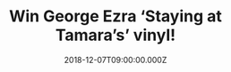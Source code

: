 ---
campaign-uuid: "c-53f4d3ac-3b17-4660-a62c-de54f36c37a9"
type: "Competition"
category: "Music"
date: "2018-12-07T09:00:00.000Z"
end-date: "2019-01-07T23:59:00.000Z"
disable-form: false
is_promoted: false
has_entry_page: true
title: "Win George Ezra ‘Staying at Tamara’s’ vinyl!"
competition-description: "<p>George Ezra returns with his highly anticipated sophomore\
  \ album Staying At Tamara’s. Three years after the release of his 4x platinum, number\
  \ one debut album Wanted On Voyage, George returns with a collection of “songs about\
  \ escapism, dreaming, anxieties and love. We are giving away his brand new album\
  \ on vinyl edition to one of our lucky members!</p>\n<p>Want to enjoy George Ezra’\
  s new tunes? Click below for a chance to win!</p>\n"
hero-header: "Win George Ezra ‘Staying at Tamara’s’ vinyl!"
terms-confirmation: "N/A"
banner-img: "https://assets.expresslyapp.com/asset-ee6fdea3-ac5f-4e52-8f6a-f5f8d8de73f6.jpg"
logo-left-href: "aaa.nme.com"
logo-left-image: "https://assets.expresslyapp.com/asset-5d7c9130-9c35-4e1f-ba3e-f21691c72bd9.jpg"
logo-left-title: "NME AAA"
bg-image-hero: "https://assets.expresslyapp.com/asset-5668fc72-be99-4a55-9e6a-303feac9560d.jpg"
bg-image-first: "https://assets.expresslyapp.com/asset-3ebc479a-cb70-46d7-a0ee-45bf076692fe.jpg"
section1-content: "<p>Uninhibited, feel-good new single ‘Paradise’ previews the new\
  \ album and is available now to stream and download Just like Wanted On Voyage,\
  \ Staying At Tamara’s was written, created and inspired by George’s travels, including\
  \ spells on the Isle of Skye; at a pig farm in Norfolk; in a former cornflour shed\
  \ in Kent; a converted cow shed in north Wales; and in an Airbnb in Barcelona owned\
  \ by the Tamara of the album’s title. The result is a finger-snapping, brass-blaring,\
  \ wind-in-the-hair album that shines with positivity and encouragement, alongside\
  \ moments of more subdued reflection.</p>\n<p>This album is a MUST! Enter the form\
  \ below for a chance to win and it could be coming home with you! Good luck!</p>\n"
entry-title: "Win George Ezra ‘Staying at Tamara’s’ vinyl!"
entry-content: "<p>Enter the draw to win George Ezra ‘Staying at Tamara’s’ vinyl by\
  \ completing the form below before 23:59 on 7th of January 2019.</p>\n"
has-winner: false
prize-description: "George Ezra ‘Staying at Tamara’s’ vinyl."
special-conditions: "Multiple entries are allowed up to one every day.\r\nThis competition\
  \ is also available on: http://club.expressly.io/competitons/george-ezra-tamara-vinyl"
country-restrictions:
- "GB"
---
